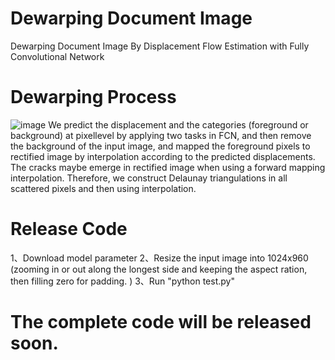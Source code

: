 # Dewarping Document Image
Dewarping Document Image By Displacement Flow Estimation with Fully Convolutional Network




# Dewarping Process
![image](https://github.com/gwxie/Dewarping-Document-Image-/blob/main/rectitify_image.jpg)
We predict the displacement and the categories (foreground or background) at pixellevel by applying two tasks in FCN, and then remove the background of the input
image, and mapped the foreground pixels to rectified image by interpolation according to the predicted displacements. The cracks maybe emerge in rectified image when using a forward mapping interpolation. Therefore, we construct Delaunay triangulations in all scattered pixels and then using interpolation.



# Release Code
1、Download model parameter
2、Resize the input image into 1024x960 (zooming in or out along the longest side and keeping the aspect ration, then filling zero for padding. )
3、Run "python test.py"


# The complete code will be released soon.
